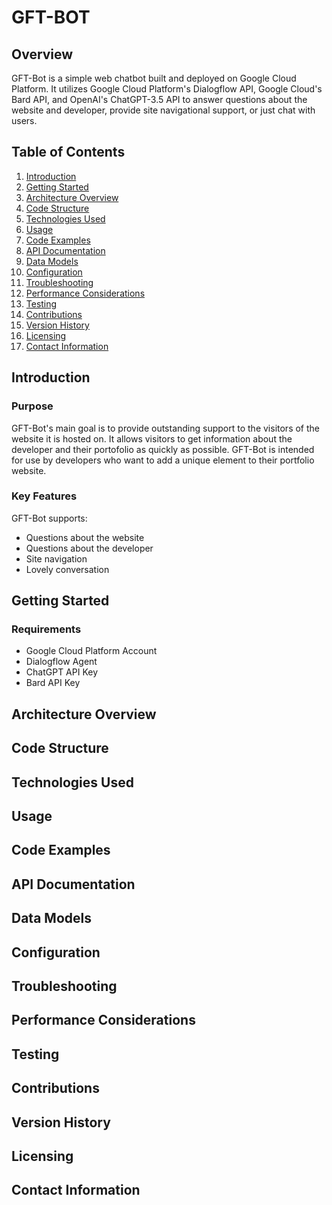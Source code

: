 # GFT-BOT

## Overview

GFT-Bot is a simple web chatbot built and deployed on Google Cloud Platform. It utilizes Google Cloud Platform's Dialogflow API, Google Cloud's Bard API, and OpenAI's ChatGPT-3.5 API to answer questions about the website and developer, provide site navigational support, or just chat with users.

<!--
## TODO

- [x] add doc temp
- [ ] comment toc, if app
- [ ] research dialogflow doc
- [ ] get chatgpt key
- [ ] get bard key
- [ ] setup gcp proj
- [ ] create df agent
- [ ] design intents
- [x] write intro
- [ ] write getting started
- [ ] research disc int
-->

## Table of Contents

   1. [Introduction](#introduction)
      <!--
      - Purpose
      - Scope
      - Audience
      -->
   1. [Getting Started](#getting-started)
      <!--
      - Prerequisites
      - Installation
      - Configuration
      -->
   1. [Architecture Overview](#architecture-overview)
      <!--
      - High-level architecture diagram
      - Explanation of major components/modules
      -->
   1. [Code Structure](#code-structure)
      <!--
      - Overview of directory/file structure
      - Description of significant files/modules
      -->
   1. [Technologies Used](#technologies-used)
      <!--
      - List of programming languages, frameworks, and libraries
      - Version numbers
      -->
   1. [Usage](#usage)
      <!--
      - How to run the application
      - Available commands or options
      -->
   1. [Code Examples](#code-examples)
      <!--
      - Illustrative examples of key functionalities
      - Code snippets with explanations
      -->
   1. [API Documentation](#api-documentation-if-applicable) <!--(if applicable)-->
      <!--
      - Endpoint details
      - Request and response format
      -->
   1. [Data Models](#data-models-if-applicable) <!--(if applicable)-->
      <!--
      - Explanation of data structures used
      - Database schema (if relevant)
      -->
   1. [Configuration](#configuration)
      <!--
      - Configurable parameters and their effects
      - Configuration file formats (if used)
      -->
   1. [Troubleshooting](#troubleshooting)
      <!--
      - Common issues and their solutions
      - Error codes and messages
      -->
   1. [Performance Considerations](#performance-considerations-if-applicable) <!--(if applicable)-->
      <!--
      - Performance tips and best practices
      -->
   1. [Testing](#testing)
      <!--
      - Overview of testing approach
      - Instructions to run tests
      -->
   1. [Contributions](#contributions)
      <!--
      - Guidelines for contributing to the project
      - Code style and standards
      -->
   1. [Version History](#version-history)
      <!--
      - Changelog
      - Major updates and improvements
      -->
   1. [Licensing](#licensing)
      <!--
      - Project license information
      -->
   1. [Contact Information](#contact-information)
      <!--
      - Maintainer or author contact details
      -->

## Introduction

<!--
Provide a brief introduction to the project, outlining its purpose, scope, and target audience. Mention the key features and benefits of the project.
-->

### Purpose

GFT-Bot's main goal is to provide outstanding support to the visitors of the website it is hosted on. It allows visitors to get information about the developer and their portofolio as quickly as possible. GFT-Bot is intended for use by developers who want to add a unique element to their portfolio website.

### Key Features

GFT-Bot supports:

- Questions about the website
- Questions about the developer
- Site navigation
- Lovely conversation

## Getting Started

<!--
This section should cover the steps required to set up and run the project locally. Include information on any dependencies or prerequisites needed, along with installation and configuration instructions.
-->

### Requirements

- Google Cloud Platform Account
- Dialogflow Agent
- ChatGPT API Key
- Bard API Key

## Architecture Overview

<!--
Present a high-level overview of the project's architecture. Include a diagram illustrating the major components and their interactions.
-->

## Code Structure

<!--
Explain the organization of the project's codebase. Describe the purpose and responsibilities of significant files or modules.
-->

## Technologies Used

<!--
List the programming languages, frameworks, libraries, and tools used in the project, along with their respective versions.
-->

## Usage

<!--
Provide instructions on how to use the application. Include details on available commands, options, and parameters.
-->

## Code Examples

<!--
Offer code snippets and examples to illustrate key functionalities or demonstrate usage.
-->

## API Documentation <!--(if applicable)-->

<!--
If the project exposes an API, provide detailed documentation for each endpoint, including request and response formats.
-->

## Data Models <!--(if applicable)-->

<!--
If the project involves databases or data models, describe the structure of the data and database schema.
-->

## Configuration

<!--
Explain any configuration options available to customize the project's behavior.
-->

## Troubleshooting

<!--
Address common issues that users may encounter and provide solutions to resolve them.
-->

## Performance Considerations <!--(if applicable)-->

<!--
Highlight performance-related considerations and provide tips for optimizing the application.
-->

## Testing

<!--
Explain the approach to testing the project and provide instructions to run tests.
-->

## Contributions

<!--
Specify guidelines for contributing to the project, including coding standards and how to submit changes.
-->

## Version History

<!--
Keep track of major updates, improvements, and bug fixes in the version history or changelog.
-->

## Licensing

<!--
Specify the license under which the project is distributed.
-->

## Contact Information

<!--
Provide contact details for the maintainer or author of the project.
-->